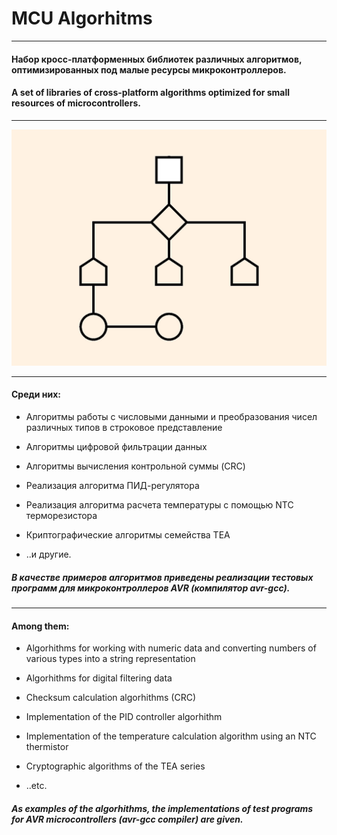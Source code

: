 


# MCU Algorhitms
___

#### Набор кросс-платформенных библиотек различных алгоритмов, оптимизированных под малые ресурсы микроконтроллеров.

#### A set of libraries of cross-platform algorithms optimized for small resources of microcontrollers.

___

<img src="/resources/logo.jpg" alt="Algorithm logo"/>

___

#### Среди них:

- Алгоритмы работы с числовыми данными и преобразования чисел различных типов в строковое представление

- Алгоритмы цифровой фильтрации данных

- Алгоритмы вычисления контрольной суммы (CRC)

- Реализация алгоритма ПИД-регулятора

- Реализация алгоритма расчета температуры с помощью NTC терморезистора

- Криптографические алгоритмы семейства TEA

- ..и другие.

##### В качестве примеров алгоритмов приведены реализации тестовых программ для микроконтроллеров AVR (компилятор avr-gcc).

___

#### Among them:

- Algorhithms for working with numeric data and converting numbers of various types into a string representation

- Algorhithms for digital filtering data

- Checksum calculation algorhithms (CRC)

- Implementation of the PID controller algorhithm

- Implementation of the temperature calculation algorithm using an NTC thermistor

- Cryptographic algorithms of the TEA series

- ..etc.

##### As examples of the algorhithms, the implementations of test programs for AVR microcontrollers (avr-gcc compiler) are given.
